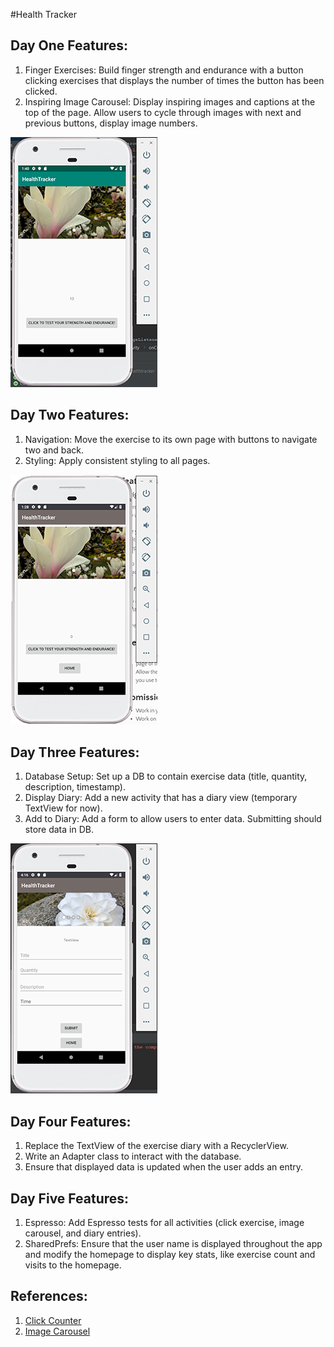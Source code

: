 #Health Tracker 

## Day One Features:
1. Finger Exercises: Build finger strength and endurance with a button clicking exercises that displays the number of times the button has been clicked.
2. Inspiring Image Carousel: Display inspiring images and captions at the top of the page. Allow users to cycle through images with next and previous buttons, display image numbers.

![day 1](app/screenshots/day1.png)

## Day Two Features:
1. Navigation: Move the exercise to its own page with buttons to navigate two and back.
2. Styling: Apply consistent styling to all pages. 

![day 2](app/screenshots/day2.png)

## Day Three Features:
1. Database Setup: Set up a DB to contain exercise data (title, quantity, description, timestamp).
2. Display Diary: Add a new activity that has a diary view (temporary TextView for now).
3. Add to Diary: Add a form to allow users to enter data. Submitting should store data in DB. 

![day 3](app/screenshots/day3.png)

## Day Four Features:
1. Replace the TextView of the exercise diary with a RecyclerView.
2. Write an Adapter class to interact with the database. 
3. Ensure that displayed data is updated when the user adds an entry.

## Day Five Features:
1. Espresso: Add Espresso tests for all activities (click exercise, image carousel, and diary entries). 
2. SharedPrefs: Ensure that the user name is displayed throughout the app and modify the homepage to display key stats, like exercise count and visits to the homepage.


## References:
1. <a href="https://www.4tocode.com/create-button-click-increment-counter-in-android/"> Click Counter </a>
2. <a href="https://github.com/sayyam/carouselview"> Image Carousel </a>